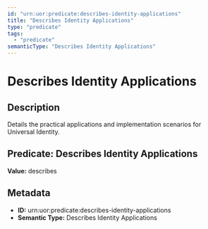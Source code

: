 ```yaml
---
id: "urn:uor:predicate:describes-identity-applications"
title: "Describes Identity Applications"
type: "predicate"
tags:
  - "predicate"
semanticType: "Describes Identity Applications"
---
```


# Describes Identity Applications

## Description

Details the practical applications and implementation scenarios for Universal Identity.

## Predicate: Describes Identity Applications

**Value:** describes

## Metadata

- **ID:** urn:uor:predicate:describes-identity-applications
- **Semantic Type:** Describes Identity Applications
